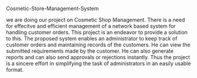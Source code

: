 Cosmetic-Store-Management-System


we are doing our project on Cosmetic Shop Management. 
There is a need for effecitve and efficient management of a network based system for handling customer orders. 
This project is an endeavor to provide a solution to this. 
The proposed system enables an administrator to keep track of customer orders and maintaining records of the customers.
He can view the submitted requirements made by the customer. 
He can also generate reports and can also send approvals or rejections instantly.
Thus the project is a sincere effort in simplifying the task of administrators in an easily usable format.

